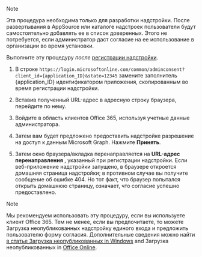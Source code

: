 
> [!NOTE]
> Эта процедура необходима только для разработки надстройки. После развертывания в AppSource или каталоге надстроек пользователи будут самостоятельно добавлять ее в список доверенных. Этого не потребуется, если администратор даст согласие на ее использование в организации во время установки.

Выполните эту процедуру *после* [регистрации надстройки](../develop/register-sso-add-in-aad-v2.md).

1. В строке `https://login.microsoftonline.com/common/adminconsent?client_id={application_ID}&state=12345` замените заполнитель {application_ID} идентификатором приложения, скопированным во время регистрации надстройки.

1. Вставив полученный URL-адрес в адресную строку браузера, перейдите по нему.

1. Войдите в область клиентов Office 365, используя учетные данные администратора.

1. Затем вам будет предложено предоставить надстройке разрешение на доступ к данным Microsoft Graph. Нажмите **Принять**.

1. Затем окно браузера/вкладка перенаправляется на **URL-адрес перенаправления** , указанный при регистрации надстройки. Если веб-приложение надстройки запущено, в браузере откроется домашняя страница надстройки; в противном случае вы получите сообщение об ошибке 404. Но тот факт, что браузер попытался открыть домашнюю страницу, означает, что согласие успешно предоставлено.

>[!NOTE]
>Мы рекомендуем использовать эту процедуру, если вы используете клиент Office 365. Тем не менее, если вы предпочитаете, то можете Загрузка неопубликованных надстройку единого входа и предложить пользователю форму согласия. Дополнительные сведения можно найти [в статье Загрузка неопубликованных in Windows](/office/dev/add-ins/testing/create-a-network-shared-folder-catalog-for-task-pane-and-content-add-ins) and Загрузка неопубликованных in [Office Online](/office/dev/add-ins/testing/sideload-office-add-ins-for-testing).
